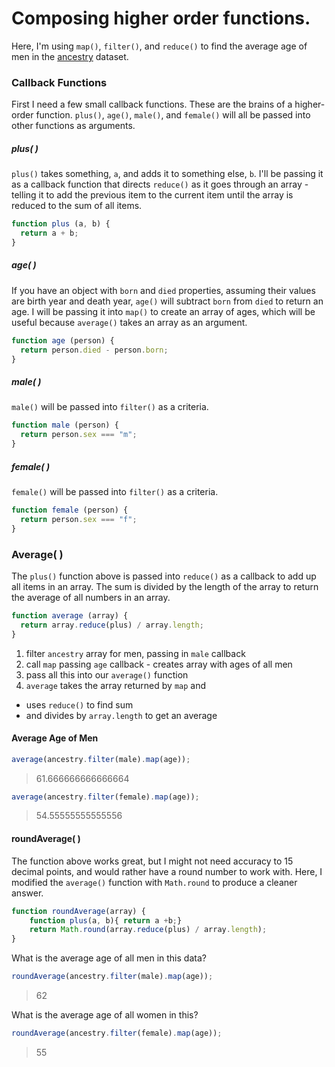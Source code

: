 # Composing higher order functions.
Here, I'm using `map()`, `filter()`, and `reduce()` to find the average age of men in the [ancestry](http://eloquentjavascript.net/code/ancestry.js) dataset.

### Callback Functions
First I need a few small callback functions. These are the brains of a higher-order function. `plus()`, `age()`, `male()`, and `female()`  will all be passed into other functions as arguments. 

##### plus( )
`plus()` takes something, `a`, and adds it to something else, `b`. I'll be passing it as a callback function that directs `reduce()` as it goes through an array - telling it to add the previous item to the current item until the array is reduced to the sum of all items.

```js
function plus (a, b) { 
  return a + b;
}
```

##### age( )
If you have an object with `born` and `died` properties, assuming their values are birth year and death year, `age()` will subtract `born` from `died` to return an age. I will be passing it into `map()` to create an array of ages, which will be useful because `average()` takes an array as an argument. 

```js
function age (person) {
  return person.died - person.born;
}
```
##### male( )
`male()` will be passed into `filter()` as a criteria. 

```js
function male (person) {
  return person.sex === "m";
}
```

##### female( )
`female()` will be passed into `filter()` as a criteria. 

```js
function female (person) {
  return person.sex === "f";
}
```

### Average( )
The `plus()` function above is passed into `reduce()` as a callback to add up all items in an array. The sum is divided by the length of the array to return the average of all numbers in an array. 

```js
function average (array) {
  return array.reduce(plus) / array.length;
}
```

1. filter `ancestry` array for men, passing in `male` callback 
1. call `map` passing `age` callback - creates array with ages of all men
1. pass all this into our `average()` function
1. `average` takes the array returned by `map` and 
  * uses `reduce()` to find sum
  * and divides by `array.length` to get an average 


#### Average Age of Men

```js
average(ancestry.filter(male).map(age));
```
> 61.666666666666664  


```js
average(ancestry.filter(female).map(age));
```
> 54.55555555555556  

#### roundAverage( )
The function above works great, but I might not need accuracy to 15 decimal points, and would rather have a round number to work with. Here, I modified the `average()` function with `Math.round` to produce a cleaner answer. 

```js
function roundAverage(array) {
    function plus(a, b){ return a +b;}
    return Math.round(array.reduce(plus) / array.length);
}
```
What is the average age of all men in this data?

```js
roundAverage(ancestry.filter(male).map(age));
```
> 62  

What is the average age of all women in this?

```js
roundAverage(ancestry.filter(female).map(age));
```
> 55  

